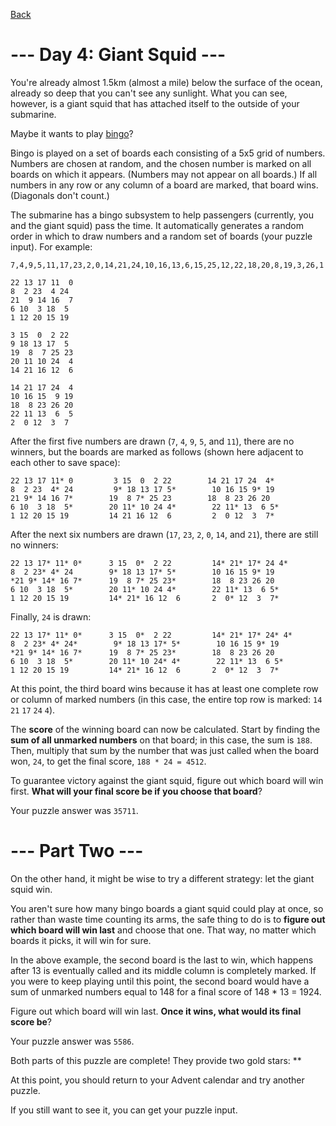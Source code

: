 [Back](../../README.md)

# --- Day 4: Giant Squid ---
You're already almost 1.5km (almost a mile) below the surface of the ocean, already so deep that you can't see any sunlight. What you can see, however, is a giant squid that has attached itself to the outside of your submarine.

Maybe it wants to play [bingo](https://en.wikipedia.org/wiki/Bingo_(American_version))?

Bingo is played on a set of boards each consisting of a 5x5 grid of numbers. Numbers are chosen at random, and the chosen number is marked on all boards on which it appears. (Numbers may not appear on all boards.) If all numbers in any row or any column of a board are marked, that board wins. (Diagonals don't count.)

The submarine has a bingo subsystem to help passengers (currently, you and the giant squid) pass the time. It automatically generates a random order in which to draw numbers and a random set of boards (your puzzle input). For example:

    7,4,9,5,11,17,23,2,0,14,21,24,10,16,13,6,15,25,12,22,18,20,8,19,3,26,1

    22 13 17 11  0
    8  2 23  4 24
    21  9 14 16  7
    6 10  3 18  5
    1 12 20 15 19

    3 15  0  2 22
    9 18 13 17  5
    19  8  7 25 23
    20 11 10 24  4
    14 21 16 12  6

    14 21 17 24  4
    10 16 15  9 19
    18  8 23 26 20
    22 11 13  6  5
    2  0 12  3  7

After the first five numbers are drawn (`7`, `4`, `9`, `5`, and `11`), there are no winners, but the boards are marked as follows (shown here adjacent to each other to save space):

    22 13 17 11* 0         3 15  0  2 22        14 21 17 24  4*
    8  2 23  4* 24         9* 18 13 17 5*        10 16 15 9* 19
    21 9* 14 16 7*        19  8 7* 25 23        18  8 23 26 20
    6 10  3 18  5*        20 11* 10 24 4*        22 11* 13  6 5*
    1 12 20 15 19         14 21 16 12  6         2  0 12  3  7*

After the next six numbers are drawn (`17`, `23`, `2`, `0`, `14`, and `21`), there are still no winners:

    22 13 17* 11* 0*      3 15  0*  2 22         14* 21* 17* 24 4*
    8  2 23* 4* 24        9* 18 13 17* 5*        10 16 15 9* 19
    *21 9* 14* 16 7*      19  8 7* 25 23*        18  8 23 26 20
    6 10  3 18  5*        20 11* 10 24 4*        22 11* 13  6 5*
    1 12 20 15 19         14* 21* 16 12  6       2  0* 12  3  7*

Finally, `24` is drawn:

    22 13 17* 11* 0*      3 15  0*  2 22         14* 21* 17* 24* 4*
    8  2 23* 4* 24*        9* 18 13 17* 5*        10 16 15 9* 19
    *21 9* 14* 16 7*      19  8 7* 25 23*        18  8 23 26 20
    6 10  3 18  5*        20 11* 10 24* 4*        22 11* 13  6 5*
    1 12 20 15 19         14* 21* 16 12  6       2  0* 12  3  7*

At this point, the third board wins because it has at least one complete row or column of marked numbers (in this case, the entire top row is marked: `14` `21` `17` `24` `4`).

The **score** of the winning board can now be calculated. Start by finding the **sum of all unmarked numbers** on that board; in this case, the sum is `188`. Then, multiply that sum by the number that was just called when the board won, `24`, to get the final score, `188 * 24 = 4512`.

To guarantee victory against the giant squid, figure out which board will win first. **What will your final score be if you choose that board**?

Your puzzle answer was `35711`.

# --- Part Two ---
On the other hand, it might be wise to try a different strategy: let the giant squid win.

You aren't sure how many bingo boards a giant squid could play at once, so rather than waste time counting its arms, the safe thing to do is to **figure out which board will win last** and choose that one. That way, no matter which boards it picks, it will win for sure.

In the above example, the second board is the last to win, which happens after 13 is eventually called and its middle column is completely marked. If you were to keep playing until this point, the second board would have a sum of unmarked numbers equal to 148 for a final score of 148 * 13 = 1924.

Figure out which board will win last. **Once it wins, what would its final score be**?

Your puzzle answer was `5586`.

Both parts of this puzzle are complete! They provide two gold stars: **

At this point, you should return to your Advent calendar and try another puzzle.

If you still want to see it, you can get your puzzle input.